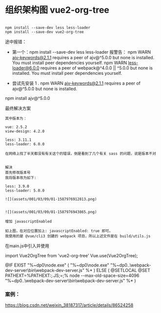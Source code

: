 # 组织架构图 vue2-org-tree

```

npm install --save-dev less less-loader
npm install --save-dev vue2-org-tree

```

途中报错：
* 第一个：npm install --save-dev less less-loader
报警告：
npm WARN ajv-keywords@2.1.1 requires a peer of ajv@^5.0.0 but none is installed. You must install peer dependencies yourself.
npm WARN less-loader@6.0.0 requires a peer of webpack@^4.0.0 || ^5.0.0 but none is installed. You must install peer dependencies yourself.


* 尝试先安装
1 . npm WARN ajv-keywords@2.1.1 requires a peer of ajv@^5.0.0 but none is installed.

npm install ajv@^5.0.0

最终解决方案
```
其中版本为：

vue: 2.5.2
view-design: 4.2.0

less: 3.11.1
less-loader: 6.0.0

在网络上找了半天都没有有关这个的错误，倒是看到了几个有关 sass 的问题，说是版本不对


解决
首先修改版本号
我将版本改为如下:

less: 3.9.0
less-loader: 5.0.0

![](assets/001/03/09/01-1587976912813.png)


![](assets/001/03/09/01-1587976943865.png)

增加 javascriptEnabled

如上图，在对应位置加上: javascriptEnabled: true 即可。
我使用的是 @vue/cli3 创建的 webpack 项目，所以上述文件是在 build/utils.js

```





在main.js中引入并使用

import Vue2OrgTree from 'vue2-org-tree' 
Vue.use(Vue2OrgTree);


@IF EXIST "%~dp0\node.exe" (
  "%~dp0\node.exe"  "%~dp0\..\webpack-dev-server\bin\webpack-dev-server.js" %*
) ELSE (
  @SETLOCAL
  @SET PATHEXT=%PATHEXT:;.JS;=;%
  node  --max-old-space-size=4096 "%~dp0\..\webpack-dev-server\bin\webpack-dev-server.js" %*
)


### 案例：

https://blog.csdn.net/weixin_38187317/article/details/86524258
